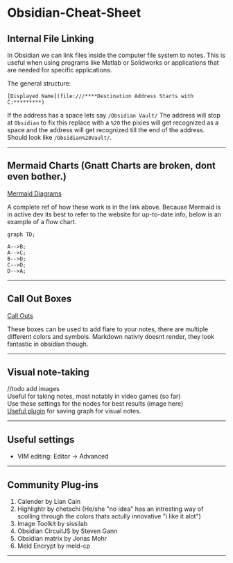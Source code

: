 # Obsidian-Cheat-Sheet

## Internal File Linking

In Obsidian we can link files inside the computer file system to notes. This is useful when using programs like Matlab or Solidworks or applications that are needed for specific applications. 

The general structure: 

```
[Displayed Name](file:///****Destination Address Starts with C:*********)
```

If the address has a space lets say `/Obsidian Vault/` The address will stop at `Obsidian` to fix this replace with a `%20` the pixies will get recognized as a space and the address will get recognized till the end of the address. Should look like `/Obsidian%20Vault/`. 

---

## Mermaid Charts (Gnatt Charts are broken, dont even bother.)
[Mermaid Diagrams](https://mermaid-js.github.io/mermaid/#/)

A complete ref of how these work is in the link above. Because Mermaid is in active dev its best to refer to the website for up-to-date info, below is an example of a flow chart.

```mermaid
graph TD;

A-->B;
A-->C;
B-->D;
C-->D;
D-->A;

```
---
## Call Out Boxes
[Call Outs](https://help.obsidian.md/Editing+and+formatting/Callouts)

These boxes can be used to add flare to your notes, there are multiple different colors and symbols. Markdown nativly doesnt render, they look fantastic in obsidian though. 

---

## Visual note-taking
//todo add images  
Useful for taking notes, most notably in video games (so far)  
Use these settings for the nodes for best results (image here)  
[Useful plugin](https://publish.obsidian.md/hub/02+-+Community+Expansions/02.05+All+Community+Expansions/Plugins/persistent-graph) for saving graph for visual notes.

---

## Useful settings
- VIM editing: Editor -> Advanced

---

## Community Plug-ins
1. Calender by Lian Cain
2. Highlightr by chetachi (He/she "no idea" has an intresting way of scolling through the colors thats actully innovative "i like it alot")
3. Image Toolkit by sissilab
4. Obsidian CircuitJS by Steven Gann
5. Obsidian matrix by Jonas Mohr
6. Meld Encrypt by meld-cp

 ---




